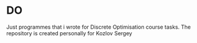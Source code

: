 # DO
Just programmes that i wrote for Discrete Optimisation course tasks. The repository is created personally for Kozlov Sergey
